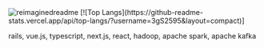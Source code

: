 <img src="https://myreadme.vercel.app/api/embed/3gS2595?panels=userstatistics,toprepositories,toplanguages,commitgraph" alt="reimaginedreadme" />
[![Top Langs](https://github-readme-stats.vercel.app/api/top-langs/?username=3gS2595&layout=compact)]

rails, vue.js, typescript, next.js, react, hadoop, apache spark, apache kafka
